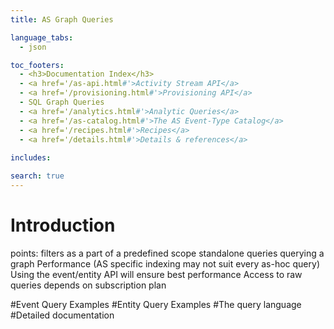```yaml
---
title: AS Graph Queries

language_tabs:
  - json

toc_footers:
  - <h3>Documentation Index</h3>
  - <a href='/as-api.html#'>Activity Stream API</a>
  - <a href='/provisioning.html#'>Provisioning API</a>
  - SQL Graph Queries
  - <a href='/analytics.html#'>Analytic Queries</a>
  - <a href='/as-catalog.html#'>The AS Event-Type Catalog</a>
  - <a href='/recipes.html#'>Recipes</a>
  - <a href='/details.html#'>Details & references</a>
  
includes:

search: true
---
```


# Introduction
points:
filters as a part of a predefined scope
standalone queries
querying a graph
Performance (AS specific indexing may not suit every as-hoc query)
Using the event/entity API will ensure best performance
Access to raw queries depends on subscription plan

#Event Query Examples
#Entity Query Examples
#The query language
#Detailed documentation
